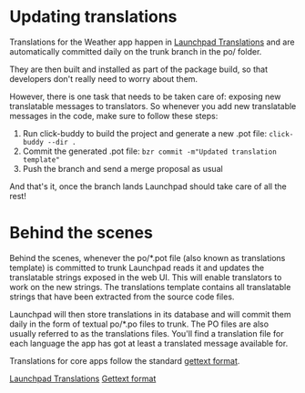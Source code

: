 Updating translations
=====================

Translations for the Weather app happen in [Launchpad Translations](https://translations.launchpad.net/ubuntu-weather-app) and are automatically committed daily on the trunk branch in the po/ folder.

They are then built and installed as part of the package build, so that
developers don't really need to worry about them.

However, there is one task that needs to be taken care of: exposing new
translatable messages to translators. So whenever you add new translatable
messages in the code, make sure to follow these steps:

 1. Run click-buddy to build the project and generate a new .pot file:
    `click-buddy --dir .`
 2. Commit the generated .pot file:
    `bzr commit -m"Updated translation template"`
 3. Push the branch and send a merge proposal as usual

And that's it, once the branch lands Launchpad should take care of all the rest!

Behind the scenes
=================

Behind the scenes, whenever the po/*.pot file (also known as translations template) is committed to trunk Launchpad reads it and updates the translatable strings exposed in the web UI. This will enable translators to work on the new strings.
The translations template contains all translatable strings that have been
extracted from the source code files.

Launchpad will then store translations in its database and will commit them daily in the form of textual po/*.po files to trunk. The PO files are also usually
referred to as the translations files. You'll find a translation file for each
language the app has got at least a translated message available for.

Translations for core apps follow the standard [gettext format](https://www.gnu.org/software/gettext/).

 [Launchpad Translations](https://translations.launchpad.net/ubuntu-weather-app)
 [Gettext format](https://www.gnu.org/software/gettext/)

